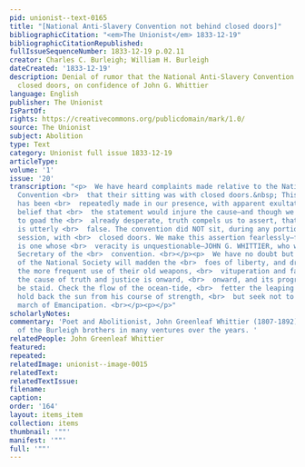 ```yaml
---
pid: unionist--text-0165
title: "[National Anti-Slavery Convention not behind closed doors]"
bibliographicCitation: "<em>The Unionist</em> 1833-12-19"
bibliographicCitationRepublished: 
fullIssueSequenceNumber: 1833-12-19 p.02.11
creator: Charles C. Burleigh; William H. Burleigh
dateCreated: '1833-12-19'
description: Denial of rumor that the National Anti-Slavery Convention met behind
  closed doors, on confidence of John G. Whittier
language: English
publisher: The Unionist
IsPartOf: 
rights: https://creativecommons.org/publicdomain/mark/1.0/
source: The Unionist
subject: Abolition
type: Text
category: Unionist full issue 1833-12-19
articleType: 
volume: '1'
issue: '20'
transcription: "<p>  We have heard complaints made relative to the National Anti-Slavery
  Convention <br>  that their sitting was with closed doors.&nbsp; This assertion
  has been <br>  repeatedly made in our presence, with apparent exultation in the
  belief that <br>  the statement would injure the cause—and though we do not love
  to goad the <br>  already desperate, truth compels us to assert, that the charge
  is utterly <br>  false. The convention did NOT sit, during any portion of their
  session, with <br>  closed doors. We make this assertion fearlessly—for our informant
  is one whose <br>  veracity is unquestionable—JOHN G. WHITTIER, who was himself
  Secretary of the <br>  convention. <br></p><p>  We have no doubt but the formation
  of the National Society will madden the <br>  foes of liberty, and drive them to
  the more frequent use of their old weapons, <br>  vituperation and falsehood, but
  the cause of truth and justice is onward, <br>  onward, and its progress cannot
  be staid. Check the flow of the ocean-tide, <br>  fetter the leaping lightning,
  hold back the sun from his course of strength, <br>  but seek not to impede the
  march of Emancipation. <br></p><p></p>"
scholarlyNotes: 
commentary: 'Poet and Abolitionist, John Greenleaf Whittier (1807-1892), was an associate
  of the Burleigh brothers in many ventures over the years. '
relatedPeople: John Greenleaf Whittier
featured: 
repeated: 
relatedImage: unionist--image-0015
relatedText: 
relatedTextIssue: 
filename: 
caption: 
order: '164'
layout: items_item
collection: items
thumbnail: '""'
manifest: '""'
full: '""'
---
```

